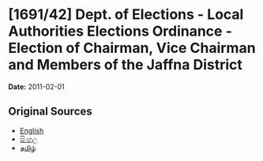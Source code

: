 # [1691/42] Dept. of Elections - Local Authorities Elections Ordinance - Election of Chairman, Vice Chairman and Members of the Jaffna District

**Date:** 2011-02-01

## Original Sources

- [English](https://documents.gov.lk/view/extra-gazettes/2011/2/1691-42_E.pdf)
- [සිංහල](https://documents.gov.lk/view/extra-gazettes/2011/2/1691-42_S.pdf)
- [தமிழ்](https://documents.gov.lk/view/extra-gazettes/2011/2/1691-42_T.pdf)
